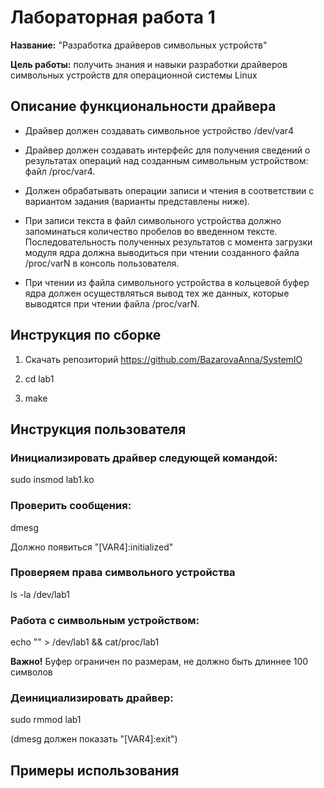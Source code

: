 # Лабораторная работа 1

**Название:** "Разработка драйверов символьных устройств"

**Цель работы:** получить знания и навыки разработки драйверов символьных устройств для операционной системы Linux

## Описание функциональности драйвера

* Драйвер должен создавать символьное устройство /dev/var4

* Драйвер должен создавать интерфейс для получения сведений о результатах операций над созданным символьным устройством: файл /proc/var4.

* Должен обрабатывать операции записи и чтения в соответствии с вариантом задания (варианты представлены ниже).

* При записи текста в файл символьного устройства должно запоминаться количество пробелов во введенном тексте. Последовательность полученных результатов с момента загрузки модуля ядра должна выводиться при чтении созданного файла /proc/varN в консоль пользователя.

* При чтении из файла символьного устройства в кольцевой буфер ядра должен осуществляться вывод тех же данных, которые выводятся при чтении файла /proc/varN.


## Инструкция по сборке

1. Скачать репозиторий https://github.com/BazarovaAnna/SystemIO

2. cd lab1

3. make

## Инструкция пользователя

### Инициализировать драйвер следующей командой:

sudo insmod lab1.ko

### Проверить сообщения:

dmesg

Должно появиться "[VAR4]:initialized"

### Проверяем права символьного устройства

ls -la /dev/lab1

### Работа с символьным устройством:

echo "<Message>" > /dev/lab1 && cat/proc/lab1

**Важно!** Буфер ограничен по размерам, <Message> не должно быть длиннее 100 символов

### Деинициализировать драйвер:

sudo rmmod lab1

(dmesg должен показать "[VAR4]:exit")

## Примеры использования


